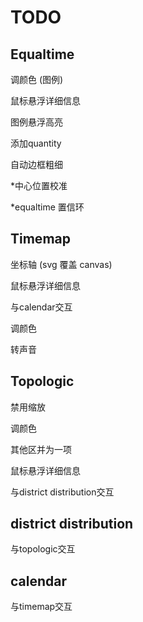# TODO



## Equaltime

调颜色 (图例)

鼠标悬浮详细信息

图例悬浮高亮

添加quantity

自动边框粗细

*中心位置校准

*equaltime 置信环


## Timemap

坐标轴 (svg 覆盖 canvas)

鼠标悬浮详细信息

与calendar交互

调颜色

转声音

## Topologic

禁用缩放

调颜色

其他区并为一项

鼠标悬浮详细信息

与district distribution交互

## district distribution 

与topologic交互


## calendar 

与timemap交互

